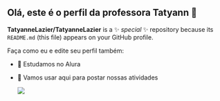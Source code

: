 ## Olá, este é o perfil da professora Tatyann 👋


**TatyanneLazier/TatyanneLazier** is a ✨ _special_ ✨ repository because its `README.md` (this file) appears on your GitHub profile.

Faça como eu e edite seu perfil também:

- 🔭 Estudamos no Alura 
- 🌱 Vamos usar aqui para postar nossas atividades

  ![](https://media1.tenor.com/m/uz2nUuZmx1EAAAAC/spongebob-patrick.gif)
  
  


<!--
-->

